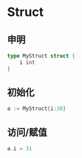 # Struct



## 申明

```go
type MyStruct struct {
	i int
}
```

## 初始化

```go
a := MyStruct{i:30}
```



## 访问/赋值

```go
a.i = 31
```

